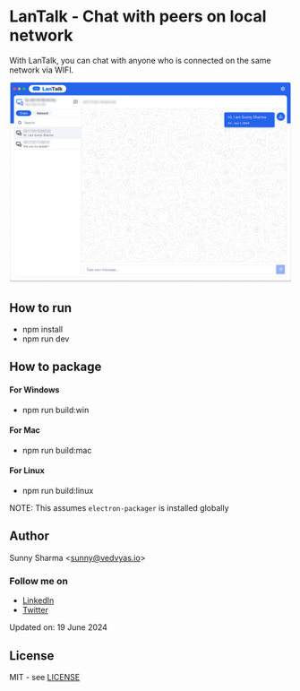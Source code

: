 # LanTalk - Chat with peers on local network

With LanTalk, you can chat with anyone who is connected on the same network via WIFI.

![LanTalk](screenshots/lantalk.png)

## How to run

- npm install
- npm run dev

## How to package

#### For Windows

- npm run build:win

#### For Mac

- npm run build:mac

#### For Linux

- npm run build:linux

NOTE: This assumes `electron-packager` is installed globally

## Author

Sunny Sharma &lt;sunny@vedvyas.io&gt;

### Follow me on
- [LinkedIn](https://www.linkedin.com/in/sunnynk19/)
- [Twitter](https://x.com/scriptkavi)

Updated on: 19 June 2024

## License

MIT - see [LICENSE](LICENSE)
